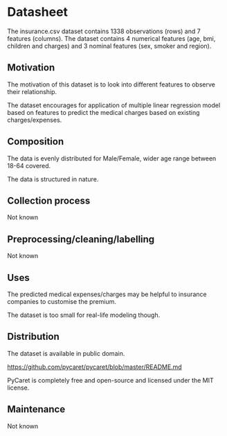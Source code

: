 # Datasheet

The insurance.csv dataset contains 1338 observations (rows) and 7 features (columns). The dataset contains 4 numerical features (age, bmi, children and charges) and 3 nominal features (sex, smoker and region).

## Motivation

The motivation of this dataset is to look into different features to observe their relationship. 

The dataset encourages for application of multiple linear regression model based on features to predict the medical charges based on existing charges/expenses.
 
## Composition

The data is evenly distributed for Male/Female, wider age range between 18-64 covered.

The data is structured in nature.

## Collection process

Not known

## Preprocessing/cleaning/labelling

Not known

## Uses

The predicted medical expenses/charges may be helpful to insurance companies to customise the premium.

The dataset is too small for real-life modeling though.

## Distribution

The dataset is available in public domain.

https://github.com/pycaret/pycaret/blob/master/README.md

PyCaret is completely free and open-source and licensed under the MIT license.

## Maintenance

Not known
